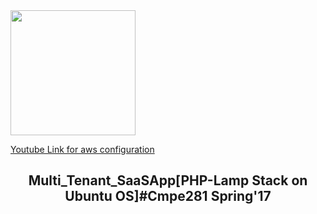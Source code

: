 <img src="http://i65.tinypic.com/2nrlnj6.png" height="200" width="200">

<a href="https://www.youtube.com/watch?v=NU1525Hs4Hw">Youtube Link for aws configuration</a>

<p align="center">
  <h2 align="center">Multi_Tenant_SaaSApp[PHP-Lamp Stack on Ubuntu OS]#Cmpe281 Spring'17</h2>
</p>
